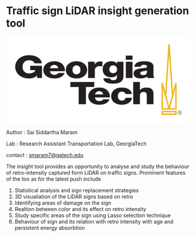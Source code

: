 # Traffic sign LiDAR insight generation tool

![Image of Yaktocat](https://github.com/siddu1998/colorizer-lidar-integration/blob/master/gt.png)

Author  :  Sai Siddartha Maram

Lab     :  Research Assistant Transportation Lab, GeorgiaTech

contact : smaram7@gatech.edu

The insight tool provides an opportunity to analyse and study the behaviour of retro-intensity captured form LiDAR on traffic signs. Prominent features of the too as for the latest push include 
1. Statistical analysis and sign replacement strategies
2. 3D visualiation of the LiDAR signs based on retro
3. Identifying areas of damage on the sign
4. Realtion between color and its effect on retro intensity
5. Study specific areas of the sign using Lasso selection technique
6. Behaviour of sign and its relation with retro intensity with age and persistent energy absorbtion

